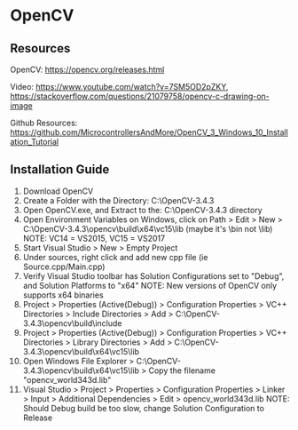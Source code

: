 # OpenCV

## Resources
OpenCV: https://opencv.org/releases.html

Video: https://www.youtube.com/watch?v=7SM5OD2pZKY, https://stackoverflow.com/questions/21079758/opencv-c-drawing-on-image

Github Resources: https://github.com/MicrocontrollersAndMore/OpenCV_3_Windows_10_Installation_Tutorial

## Installation Guide
1. Download OpenCV
2. Create a Folder with the Directory: C:\OpenCV-3.4.3
3. Open OpenCV.exe, and Extract to the: C:\OpenCV-3.4.3 directory
4. Open Environment Variables on Windows, click on Path > Edit > New > C:\OpenCV-3.4.3\opencv\build\x64\vc15\lib (maybe it's \bin not \lib)
NOTE: VC14 = VS2015, VC15 = VS2017
5. Start Visual Studio > New > Empty Project
6. Under sources, right click and add new cpp file (ie Source.cpp/Main.cpp)
7. Verify Visual Studio toolbar has Solution Configurations set to "Debug", and Solution Platforms to "x64"
NOTE: New versions of OpenCV only supports x64 binaries
8. Project > Properties (Active(Debug)) > Configuration Properties > VC++ Directories > Include Directories > Add > C:\OpenCV-3.4.3\opencv\build\include
9. Project > Properties (Active(Debug)) > Configuration Properties > VC++ Directories > Library Directories > Add > C:\OpenCV-3.4.3\opencv\build\x64\vc15\lib
10. Open Windows File Explorer > C:\OpenCV-3.4.3\opencv\build\x64\vc15\lib > Copy the filename "opencv_world343d.lib"
11. Visual Studio > Project > Properties > Configuration Properties > Linker > Input > Additional Dependencies > Edit > opencv_world343d.lib
NOTE: Should Debug build be too slow, change Solution Configuration to Release
